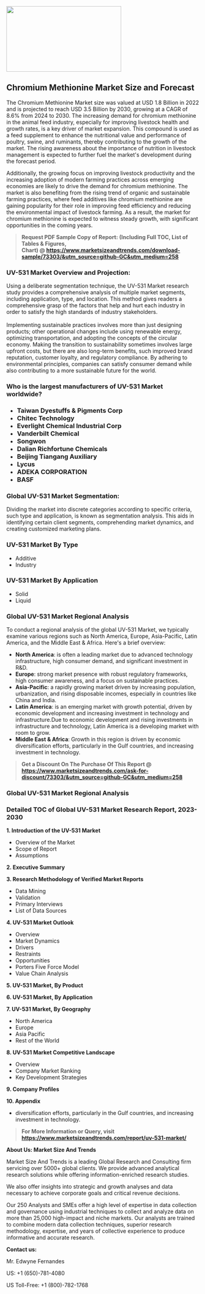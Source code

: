 <p><img class="alignnone size-medium wp-image-20088" src="https://ffe5etoiles.com/wp-content/uploads/2024/12/MST1-300x171.png" alt="" width="300" height="171" /></p><h2>Chromium Methionine Market Size and Forecast</h2><p>The Chromium Methionine Market size was valued at USD 1.8 Billion in 2022 and is projected to reach USD 3.5 Billion by 2030, growing at a CAGR of 8.6% from 2024 to 2030. The increasing demand for chromium methionine in the animal feed industry, especially for improving livestock health and growth rates, is a key driver of market expansion. This compound is used as a feed supplement to enhance the nutritional value and performance of poultry, swine, and ruminants, thereby contributing to the growth of the market. The rising awareness about the importance of nutrition in livestock management is expected to further fuel the market's development during the forecast period.</p><p>Additionally, the growing focus on improving livestock productivity and the increasing adoption of modern farming practices across emerging economies are likely to drive the demand for chromium methionine. The market is also benefiting from the rising trend of organic and sustainable farming practices, where feed additives like chromium methionine are gaining popularity for their role in improving feed efficiency and reducing the environmental impact of livestock farming. As a result, the market for chromium methionine is expected to witness steady growth, with significant opportunities in the coming years.</p></p><blockquote id="" class=""><strong>Request PDF Sample Copy of Report: (Including Full TOC, List of Tables &amp; Figures, Chart)&nbsp;@&nbsp;<strong><a href="https://www.marketsizeandtrends.com/download-sample/73303/&utm_source=github-GC&utm_medium=258" target="_blank">https://www.marketsizeandtrends.com/download-sample/73303/&utm_source=github-GC&utm_medium=258</a></strong></strong></blockquote><h3 id="" class="">UV-531 Market&nbsp;Overview and Projection:</h3><p id="" class="">Using a deliberate segmentation technique, the UV-531 Market research study provides a comprehensive analysis of multiple market segments, including application, type, and location. This method gives readers a comprehensive grasp of the factors that help and hurt each industry in order to satisfy the high standards of industry stakeholders. <br /> <br />Implementing sustainable practices involves more than just designing products; other operational changes include using renewable energy, optimizing transportation, and adopting the concepts of the circular economy. Making the transition to sustainability sometimes involves large upfront costs, but there are also long-term benefits, such improved brand reputation, customer loyalty, and regulatory compliance. By adhering to environmental principles, companies can satisfy consumer demand while also contributing to a more sustainable future for the world.</p><h3 id="" class="">Who is the largest manufacturers of&nbsp;UV-531 Market worldwide?</h3><h3 class=""><p><ul><li>Taiwan Dyestuffs & Pigments Corp </li><li> Chitec Technology </li><li> Everlight Chemical Industrial Corp </li><li> Vanderbilt Chemical </li><li> Songwon </li><li> Dalian Richfortune Chemicals </li><li> Beijing Tiangang Auxiliary </li><li> Lycus </li><li> ADEKA CORPORATION </li><li> BASF</li></ul></p></h3><h3 id="" class="">Global&nbsp;UV-531 Market Segmentation:</h3><p id="" class="">Dividing the market into discrete categories according to specific criteria, such type and application, is known as segmentation analysis. This aids in identifying certain client segments, comprehending market dynamics, and creating customized marketing plans.</p><h3 id="" class="">UV-531 Market&nbsp;By Type</h3><p><p><ul><li>Additive </li><li> Industry</p></li></ul></p></p><h3 id="" class="">UV-531 Market&nbsp;By Application</h3><p class=""><p><ul><li>Solid </li><li> Liquid</li></ul></p></p><h3 id="" class="">Global UV-531 Market Regional Analysis</h3><p id="" class="">To conduct a regional analysis of the global UV-531 Market, we typically examine various regions such as North America, Europe, Asia-Pacific, Latin America, and the Middle East &amp; Africa. Here's a brief overview:</p><ul><li><strong>North America</strong>: is often a leading market due to advanced technology infrastructure, high consumer demand, and significant investment in R&amp;D.</li><li><strong>Europe</strong>: strong market presence with robust regulatory frameworks, high consumer awareness, and a focus on sustainable practices.</li><li><strong>Asia-Pacific</strong>: a rapidly growing market driven by increasing population, urbanization, and rising disposable incomes, especially in countries like China and India.</li><li><strong>Latin America</strong>: is an emerging market with growth potential, driven by economic development and increasing investment in technology and infrastructure.Due to economic development and rising investments in infrastructure and technology, Latin America is a developing market with room to grow.</li><li><strong>Middle East &amp; Africa</strong>: Growth in this region is driven by economic diversification efforts, particularly in the Gulf countries, and increasing investment in technology.</li></ul><blockquote id="" class=""><strong>Get a Discount On The Purchase Of This Report @ <strong><a href="https://www.marketsizeandtrends.com/ask-for-discount/73303/&utm_source=github-GC&utm_medium=258" target="_blank">https://www.marketsizeandtrends.com/ask-for-discount/73303/&utm_source=github-GC&utm_medium=258</a></strong></strong></blockquote><h3 id="" class="">Global UV-531 Market Regional Analysis</h3><h3 id="" class="">Detailed TOC of Global UV-531 Market Research Report, 2023-2030</h3><p id="" class=""><strong>1. Introduction of the UV-531 Market</strong></p><ul><li>Overview of the Market</li><li>Scope of Report</li><li>Assumptions</li></ul><p id="" class=""><strong>2. Executive Summary</strong></p><p id="" class=""><strong>3. Research Methodology of Verified Market Reports</strong></p><ul><li>Data Mining</li><li>Validation</li><li>Primary Interviews</li><li>List of Data Sources</li></ul><p id="" class=""><strong>4. UV-531 Market Outlook</strong></p><ul><li>Overview</li><li>Market Dynamics</li><li>Drivers</li><li>Restraints</li><li>Opportunities</li><li>Porters Five Force Model</li><li>Value Chain Analysis</li></ul><p id="" class=""><strong>5. UV-531 Market, By Product</strong></p><p id="" class=""><strong>6. UV-531 Market, By Application</strong></p><p id="" class=""><strong>7. UV-531 Market, By Geography</strong></p><ul><li>North America</li><li>Europe</li><li>Asia Pacific</li><li>Rest of the World</li></ul><p id="" class=""><strong>8. UV-531 Market Competitive Landscape</strong></p><ul><li>Overview</li><li>Company Market Ranking</li><li>Key Development Strategies</li></ul><p id="" class=""><strong>9. Company Profiles</strong></p><p id="" class=""><strong>10. Appendix</strong></p><ul><li>diversification efforts, particularly in the Gulf countries, and increasing investment in technology.</li></ul><blockquote id="" class=""><strong>For More Information or Query, visit <strong><strong><a href="https://www.marketsizeandtrends.com/report/uv-531-market/" target="_blank">https://www.marketsizeandtrends.com/report/uv-531-market/</a></strong></strong></strong></blockquote><p id="" class=""><strong>About Us: Market Size And Trends</strong></p><p id="" class="">Market Size And Trends is a leading Global Research and Consulting firm servicing over 5000+ global clients. We provide advanced analytical research solutions while offering information-enriched research studies.</p><p id="" class="">We also offer insights into strategic and growth analyses and data necessary to achieve corporate goals and critical revenue decisions.</p><p id="" class="">Our 250 Analysts and SMEs offer a high level of expertise in data collection and governance using industrial techniques to collect and analyze data on more than 25,000 high-impact and niche markets. Our analysts are trained to combine modern data collection techniques, superior research methodology, expertise, and years of collective experience to produce informative and accurate research.</p><p id="" class=""><strong>Contact us:</strong></p><p id="" class="">Mr. Edwyne Fernandes</p><p id="" class="">US: +1 (650)-781-4080</p><p id="" class="">US Toll-Free: +1 (800)-782-1768</p>
